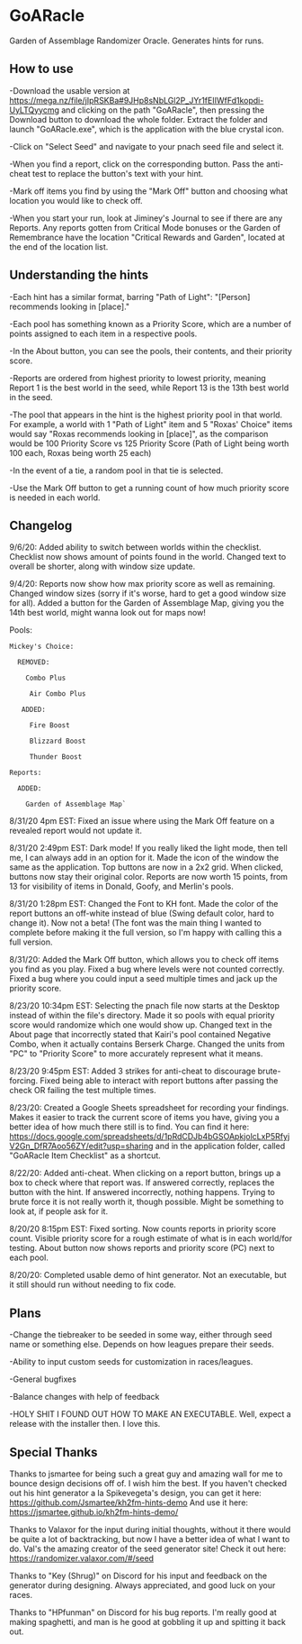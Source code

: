 # GoARacle
Garden of Assemblage Randomizer Oracle.  Generates hints for runs.

## How to use

-Download the usable version at https://mega.nz/file/jIpRSKBa#9JHp8sNbLGl2P_JYr1fEIIWfFd1kopdi-UyLTQyycmg and clicking on the path "GoARacle", then pressing the Download button to download the whole folder.  Extract the folder and launch "GoARacle.exe", which is the application with the blue crystal icon.

-Click on "Select Seed" and navigate to your pnach seed file and select it.

-When you find a report, click on the corresponding button.  Pass the anti-cheat test to replace the button's text with your hint.  

-Mark off items you find by using the "Mark Off" button and choosing what location you would like to check off.

-When you start your run, look at Jiminey's Journal to see if there are any Reports.  Any reports gotten from Critical Mode bonuses or the Garden of Remembrance have the location "Critical Rewards and Garden", located at the end of the location list.

## Understanding the hints

-Each hint has a similar format, barring "Path of Light": "[Person] recommends looking in [place]."

-Each pool has something known as a Priority Score, which are a number of points assigned to each item in a respective pools.

-In the About button, you can see the pools, their contents, and their priority score.

-Reports are ordered from highest priority to lowest priority, meaning Report 1 is the best world in the seed, while Report 13 is the 13th best world in the seed.

-The pool that appears in the hint is the highest priority pool in that world.  For example, a world with 1 "Path of Light" item and 5 "Roxas' Choice" items would say "Roxas recommends looking in [place]", as the comparison would be 100 Priority Score vs 125 Priority Score (Path of Light being worth 100 each, Roxas being worth 25 each)

-In the event of a tie, a random pool in that tie is selected.

-Use the Mark Off button to get a running count of how much priority score is needed in each world.

## Changelog

9/6/20: Added ability to switch between worlds within the checklist.  Checklist now shows amount of points found in the world.  Changed text to overall be shorter, along with window size update.  

9/4/20: Reports now show how max priority score as well as remaining.  Changed window sizes (sorry if it's worse, hard to get a good window size for all).  Added a button for the Garden of Assemblage Map, giving you the 14th best world, might wanna look out for maps now!  
 
 Pools:
   
    Mickey's Choice:
      
      REMOVED:
       
        Combo Plus
       
         Air Combo Plus
     
       ADDED:
      
         Fire Boost
      
         Blizzard Boost
       
         Thunder Boost
    
    Reports:
    
      ADDED: 
      
        Garden of Assemblage Map`

8/31/20 4pm EST: Fixed an issue where using the Mark Off feature on a revealed report would not update it.

8/31/20 2:49pm EST: Dark mode!  If you really liked the light mode, then tell me, I can always add in an option for it.  Made the icon of the window the same as the application.  Top buttons are now in a 2x2 grid.  When clicked, buttons now stay their original color.  Reports are now worth 15 points, from 13 for visibility of items in Donald, Goofy, and Merlin's pools.

8/31/20 1:28pm EST: Changed the Font to KH font.  Made the color of the report buttons an off-white instead of blue (Swing default color, hard to change it).  Now not a beta! (The font was the main thing I wanted to complete before making it the full version, so I'm happy with calling this a full version.  

8/31/20: Added the Mark Off button, which allows you to check off items you find as you play.  Fixed a bug where levels were not counted correctly.  Fixed a bug where you could input a seed multiple times and jack up the priority score.  

8/23/20 10:34pm EST: Selecting the pnach file now starts at the Desktop instead of within the file's directory.  Made it so pools with equal priority score would randomize which one would show up.  Changed text in the About page that incorrectly stated that Kairi's pool contained Negative Combo, when it actually contains Berserk Charge.  Changed the units from "PC" to "Priority Score" to more accurately represent what it means.  

8/23/20 9:45pm EST: Added 3 strikes for anti-cheat to discourage brute-forcing.  Fixed being able to interact with report buttons after passing the check OR failing the test multiple times.

8/23/20: Created a Google Sheets spreadsheet for recording your findings.  Makes it easier to track the current score of items you have, giving you a better idea of how much there still is to find.  You can find it here: https://docs.google.com/spreadsheets/d/1pRdCDJb4bGSOApkjolcLxP5RfyjV2Gn_DfR7Aoo56ZY/edit?usp=sharing and in the application folder, called "GoARacle Item Checklist" as a shortcut.

8/22/20: Added anti-cheat.  When clicking on a report button, brings up a box to check where that report was.  If answered correctly, replaces the button with the hint.  If answered incorrectly, nothing happens.  Trying to brute force it is not really worth it, though possible.  Might be something to look at, if people ask for it.

8/20/20 8:15pm EST: Fixed sorting.  Now counts reports in priority score count.  Visible priority score for a rough estimate of what is in each world/for testing.  About button now shows reports and priority score (PC) next to each pool.  

8/20/20: Completed usable demo of hint generator.  Not an executable, but it still should run without needing to fix code.  

## Plans

-Change the tiebreaker to be seeded in some way, either through seed name or something else.  Depends on how leagues prepare their seeds.

-Ability to input custom seeds for customization in races/leagues.

-General bugfixes 

-Balance changes with help of feedback

-HOLY SHIT I FOUND OUT HOW TO MAKE AN EXECUTABLE.  Well, expect a release with the installer then.  I love this.

## Special Thanks

Thanks to jsmartee for being such a great guy and amazing wall for me to bounce design decisions off of. I wish him the best.
If you haven't checked out his hint generator a la Spikevegeta's design, you can get it here: https://github.com/Jsmartee/kh2fm-hints-demo
And use it here: https://jsmartee.github.io/kh2fm-hints-demo/

Thanks to Valaxor for the input during initial thoughts, without it there would be quite a lot of backtracking, but now I have a better idea of what I want to do.
Val's the amazing creator of the seed generator site!  Check it out here: https://randomizer.valaxor.com/#/seed

Thanks to "Key (Shrug)" on Discord for his input and feedback on the generator during designing.  Always appreciated, and good luck on your races.

Thanks to "HPfunman" on Discord for his bug reports.  I'm really good at making spaghetti, and man is he good at gobbling it up and spitting it back out.
